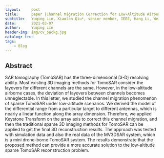 ```yaml
---
layout:     post
title:      paper |Channel Migration Correction for Low-Altitude Airborne SAR Tomography Based on Keystone Transform
subtitle:   Yuqing Lin, Xiaolan Qiu*, senior member, IEEE, Hang Li, Wei Wang, Zekun Jiao, Chibiao Ding
date:       2021-03-07
author:     Yuqing Lin
header-img: img/cv_backg.jpg
catalog: true
tags:
    - Blog
---
```



## Abstract

SAR tomography (TomoSAR) has the three-dimensional (3-D) resolving ability. Most existing 3D imaging methods for TomoSAR consider the layovers for different channels are the same. However, in the low-altitude airborne cases, the deviation of layovers between channels becomes unneglectable. In this letter, we studied the channel migration phenomenon of sparse TomoSAR under low-altitude scenarios. We derived the model of the differential range from a particular target to different antennas, which is nearly a linear function along the array dimension. Therefore, we applied Keystone Transform on the array axis to correct this channel migration, and then the traditional sparse 3D imaging methods for TomoSAR can be applied to get the final 3D reconstruction results. The approach was tested with simulation data and also the real data of the MV3DSAR system, which is a mini drone-borne TomoSAR system. The results demonstrate that the proposed method can provide a more accurate solution to the low-altitude sparse TomoSAR reconstruction problem.

